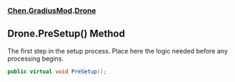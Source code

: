 
### [Chen.GradiusMod](./neHTXX+yFsk1RpXqjkv9zg 'Chen.GradiusMod').[Drone](./DlPPzHPOMCEzzg385hQIPQ 'Chen.GradiusMod.Drone')

## Drone.PreSetup() Method
The first step in the setup process. Place here the logic needed before any processing begins.  
```csharp
public virtual void PreSetup();
```
